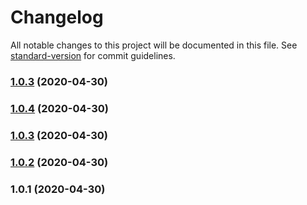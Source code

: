 # Changelog

All notable changes to this project will be documented in this file. See [standard-version](https://github.com/conventional-changelog/standard-version) for commit guidelines.

### [1.0.3](https://github.com/Support-pp/sinusbot-ts/compare/v1.0.4...v1.0.3) (2020-04-30)

### [1.0.4](https://github.com/Support-pp/sinusbot-ts/compare/v1.0.3...v1.0.4) (2020-04-30)

### [1.0.3](https://github.com/Support-pp/sinusbot-ts/compare/v1.0.2...v1.0.3) (2020-04-30)

### [1.0.2](https://github.com/Support-pp/sinusbot-ts/compare/v1.0.1...v1.0.2) (2020-04-30)

### 1.0.1 (2020-04-30)
